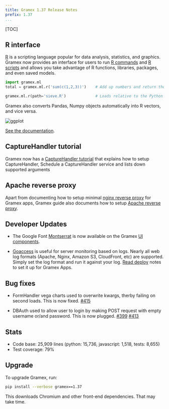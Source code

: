 ```yaml
---
title: Gramex 1.37 Release Notes
prefix: 1.37
...
```


[TOC]

## R interface

[R](http://www.r-project.org/) is a scripting language popular for data analysis, statistics,
and graphics. Gramex now provides an interface for users to run [R commands](../../r/#r-commands)
and [R scripts](../../r/#r-scripts) and allows you take advantage of R functions,
libraries, packages, and even saved models.

```python
import gramex.ml
total = gramex.ml.r('sum(c(1,2,3))')    # Add up numbers and return the result

gramex.ml.r(path='sieve.R')             # Loads relative to the Python file
```

Gramex also converts Pandas, Numpy objects automatically into R vectors, and vice versa.

![ggplot](../../r/plot_async.png)

[See the documentation](../../r/).

## CaptureHandler tutorial

Gramex now has a [CaptureHandler tutorial](../../tutorials/capturehandler.md/) that explains how to
setup CaptureHandler, Schedule a CaptureHandler service and lists down supported arguments

## Apache reverse proxy

Apart from documenting how to setup minimal
[nginx reverse proxy](../../deploy/#nginx-reverse-proxy) for Gramex apps,
Gramex guide also documents how to setup [Apache reverse proxy](../../deploy/#apache-reverse-proxy).

## Developer Updates

- The Google Font [Montserrat](https://fonts.google.com/specimen/Montserrat) 
is now available on the Gramex [UI components](../../uicomponents/).

- [Goaccess](https://goaccess.io/) is useful for server monitoring based on logs. 
Nearly all web log formats (Apache, Nginx, Amazon S3, CloudFront, etc) are supported.
Simply set the log format and run it against your log.
[Read deploy](../../deploy/#nginx-log-analyzer) notes to set it up for Gramex Apps.

## Bug fixes

- FormHandler vega charts used to overwrite kwargs, therby failing on second loads.
This is now fixed.
[#415](https://code.gramener.com/cto/gramex/issues/415)

- DBAuth used to allow user to login by making POST request with empty username
or/and password. This is now plugged.
[#399](https://code.gramener.com/cto/gramex/issues/399)
[#413](https://code.gramener.com/cto/gramex/issues/413)

## Stats

- Code base: 25,909 lines (python: 15,736, javascript: 1,518, tests: 8,655)
- Test coverage: 79%

## Upgrade

To upgrade Gramex, run:

```bash
pip install --verbose gramex==1.37
```

This downloads Chromium and other front-end dependencies. That may take time.
